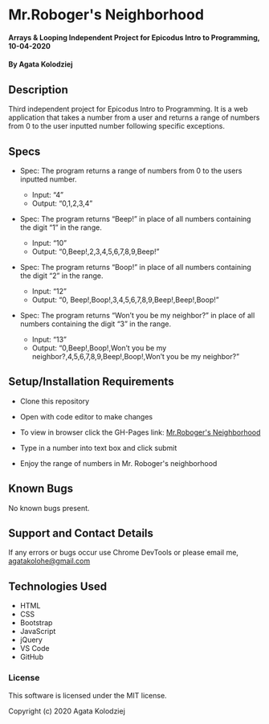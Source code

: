 # Mr.Roboger's Neighborhood

#### Arrays & Looping Independent Project for Epicodus Intro to Programming, 10-04-2020

#### By Agata Kolodziej

## Description

Third independent project for Epicodus Intro to Programming. It is a web application that takes a number from a user and returns a range of numbers from 0 to the user inputted number following specific exceptions.

## Specs

* Spec: The program returns a range of numbers from 0 to the users inputted number.
  * Input: “4”
  * Output: “0,1,2,3,4”

* Spec: The program returns “Beep!” in place of all numbers containing the digit “1” in the range.
  * Input: “10”
  * Output: “0,Beep!,2,3,4,5,6,7,8,9,Beep!”

* Spec: The program returns “Boop!” in place of all numbers containing the digit “2” in the range.
  * Input: “12”
  * Output: “0, Beep!,Boop!,3,4,5,6,7,8,9,Beep!,Beep!,Boop!”

* Spec: The program returns “Won’t you be my neighbor?” in place of all numbers containing the digit “3” in the range.
  * Input: “13”
  * Output: “0,Beep!,Boop!,Won’t you be my neighbor?,4,5,6,7,8,9,Beep!,Boop!,Won’t you be my neighbor?”

## Setup/Installation Requirements

* Clone this repository
* Open with code editor to make changes

* To view in browser click the GH-Pages link: [Mr.Roboger's Neighborhood](https://agatakolohe.github.io/roboger/)
* Type in a number into text box and click submit
* Enjoy the range of numbers in Mr. Roboger's neighborhood

## Known Bugs

No known bugs present.

## Support and Contact Details

If any errors or bugs occur use Chrome DevTools or please email me, <agatakolohe@gmail.com>

## Technologies Used

* HTML
* CSS
* Bootstrap
* JavaScript
* jQuery
* VS Code
* GitHub

### License

This software is licensed under the MIT license.

Copyright (c) 2020 Agata Kolodziej